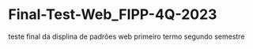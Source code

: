 # Final-Test-Web_FIPP-4Q-2023
 teste final da displina de padrões web primeiro termo segundo semestre
